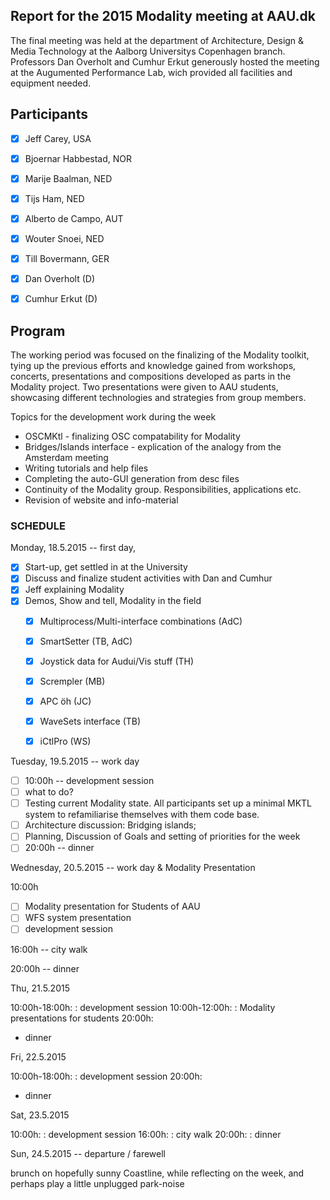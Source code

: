 ## Report for the 2015 Modality meeting at AAU.dk

The final meeting was held at the department of Architecture, Design & Media Technology at the Aalborg Universitys Copenhagen branch. Professors Dan Overholt and Cumhur Erkut generously hosted the meeting at the Augumented Performance Lab, wich provided all facilities and equipment needed. 

## Participants

+ [x] Jeff Carey, USA
+ [x] Bjoernar Habbestad, NOR
+ [x] Marije Baalman, NED
+ [x] Tijs Ham, NED
+ [x] Alberto de Campo, AUT
+ [x] Wouter Snoei, NED
+ [x] Till Bovermann, GER
+ [x] Dan Overholt (D)
+ [x] Cumhur Erkut (D)



## Program

The working period was focused on the finalizing of the Modality toolkit, tying up the previous efforts and knowledge gained from workshops, concerts, presentations and compositions developed as parts in the Modality project. Two presentations were given to AAU students, showcasing different technologies and strategies from group members. 

Topics for the development work during the week
+ OSCMKtl - finalizing OSC compatability for Modality
+ Bridges/Islands interface - explication of the analogy from the Amsterdam meeting 
+ Writing tutorials and help files
+ Completing the auto-GUI generation from desc files
+ Continuity of the Modality group. Responsibilities, applications etc.
+ Revision of website and info-material


### SCHEDULE
Monday, 18.5.2015 -- first day, 
+ [x] Start-up, get settled in at the University
+ [x] Discuss and finalize student activities with Dan and Cumhur
+ [x] Jeff explaining Modality
+ [x] Demos, Show and tell, Modality in the field
    * [x] Multiprocess/Multi-interface combinations (AdC)
    * [x] SmartSetter (TB, AdC)
    * [x] Joystick data for Audui/Vis stuff (TH)
    * [x] Scrempler (MB)
    * [x] APC öh (JC)
    * [x] WaveSets interface (TB)
    * [x] iCtlPro (WS)


Tuesday, 19.5.2015 -- work day

+ [ ] 10:00h -- development session
+ [ ] what to do?
+ [ ] Testing current Modality state. All participants set up a minimal MKTL system to refamiliarise themselves with them code base.
+ [ ] Architecture discussion: Bridging islands;
+ [ ] Planning, Discussion of Goals and setting of priorities for the week
+ [ ] 20:00h -- dinner

 Wednesday, 20.5.2015 -- work day &  Modality Presentation

10:00h
+ [ ] Modality presentation for Students of AAU
+ [ ] WFS system presentation
+ [ ] development session

16:00h -- city walk

20:00h -- dinner

Thu, 21.5.2015

10:00h-18:00h: 
: development session
10:00h-12:00h:
: Modality presentations for students
20:00h:
+ dinner

Fri, 22.5.2015

10:00h-18:00h: 
: development session
20:00h:
+ dinner


Sat, 23.5.2015

10:00h:
: development session
16:00h:
: city walk
20:00h:
: dinner

Sun, 24.5.2015 -- departure / farewell

brunch on hopefully sunny Coastline, while reflecting on the week, and perhaps play a little unplugged park-noise
